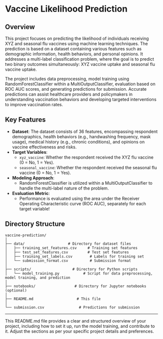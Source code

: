

# Vaccine Likelihood Prediction

## Overview

This project focuses on predicting the likelihood of individuals receiving XYZ and seasonal flu vaccines using machine learning techniques. The prediction is based on a dataset containing various features such as demographic information, health behaviors, and personal opinions. It addresses a multi-label classification problem, where the goal is to predict two binary outcomes simultaneously: XYZ vaccine uptake and seasonal flu vaccine uptake.

The project includes data preprocessing, model training using RandomForestClassifier within a MultiOutputClassifier, evaluation based on ROC AUC scores, and generating predictions for submission. Accurate predictions can assist healthcare providers and policymakers in understanding vaccination behaviors and developing targeted interventions to improve vaccination rates.

## Key Features

- **Dataset**: The dataset consists of 36 features, encompassing respondent demographics, health behaviors (e.g., handwashing frequency, mask usage), medical history (e.g., chronic conditions), and opinions on vaccine effectiveness and risks.
- **Target Variables**: 
  - `xyz_vaccine`: Whether the respondent received the XYZ flu vaccine (0 = No, 1 = Yes).
  - `seasonal_vaccine`: Whether the respondent received the seasonal flu vaccine (0 = No, 1 = Yes).
- **Modeling Approach**: 
  - RandomForestClassifier is utilized within a MultiOutputClassifier to handle the multi-label nature of the problem.
- **Evaluation Metric**: 
  - Performance is evaluated using the area under the Receiver Operating Characteristic curve (ROC AUC), separately for each target variable!

## Directory Structure

```plaintext
vaccine-prediction/
│
├── data/                    # Directory for dataset files
│   ├── training_set_features.csv     # Training set features
│   ├── test_set_features.csv         # Test set features
│   ├── training_set_labels.csv        # Labels for training set
│   └── submission_format.csv          # Submission format
│
├── scripts/                   # Directory for Python scripts
│   └── model_training.py           # Script for data preprocessing, model training, and prediction
│
├── notebooks/                  # Directory for Jupyter notebooks (optional)
│
├── README.md                    # This file
│
└── submission.csv                # Predictions for submission
```




---

This README.md file provides a clear and structured overview of your project, including how to set it up, run the model training, and contribute to it. Adjust the sections as per your specific project details and preferences.
